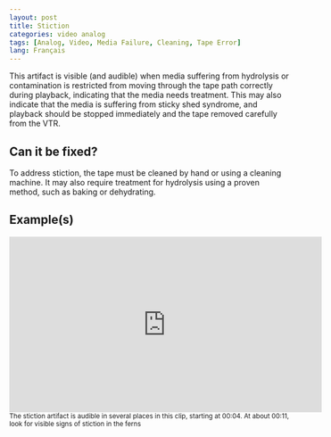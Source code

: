 ```yaml
---
layout: post
title: Stiction
categories: video analog
tags: [Analog, Video, Media Failure, Cleaning, Tape Error]
lang: Français
---
```


This artifact is visible (and audible) when media suffering from hydrolysis or contamination is restricted from moving through the tape path correctly during playback, indicating that the media needs treatment. This may also indicate that the media is suffering from sticky shed syndrome, and playback should be stopped immediately and the tape removed carefully from the VTR.

## Can it be fixed?

To address stiction, the tape must be cleaned by hand or using a cleaning machine. It may also require treatment for hydrolysis using a proven method, such as baking or dehydrating.

## Example(s)
<iframe src="https://archive.org/embed/stiction" width="560" height="315" frameborder="0" webkitallowfullscreen="true" mozallowfullscreen="true" allowfullscreen></iframe>
<sub>The stiction artifact is audible in several places in this clip, starting at 00:04. At about 00:11, look for visible signs of stiction in the ferns</sub>
